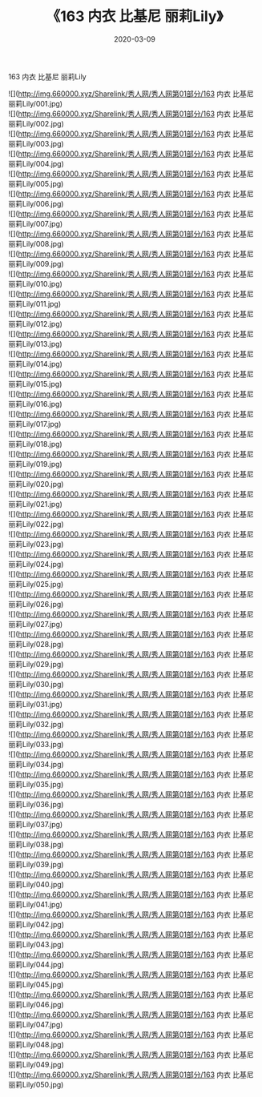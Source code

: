 ﻿---
layout: post
title:  《163 内衣 比基尼 丽莉Lily》
date:   2020-03-09
img: http://img.660000.xyz/Sharelink/秀人网/秀人网第01部分/163 内衣 比基尼 丽莉Lily/000.jpg
categories: [美女, 清纯, 唯美]
---

163 内衣 比基尼 丽莉Lily

  ![](http://img.660000.xyz/Sharelink/秀人网/秀人网第01部分/163 内衣 比基尼 丽莉Lily/001.jpg) <br> ![](http://img.660000.xyz/Sharelink/秀人网/秀人网第01部分/163 内衣 比基尼 丽莉Lily/002.jpg) <br> ![](http://img.660000.xyz/Sharelink/秀人网/秀人网第01部分/163 内衣 比基尼 丽莉Lily/003.jpg) <br> ![](http://img.660000.xyz/Sharelink/秀人网/秀人网第01部分/163 内衣 比基尼 丽莉Lily/004.jpg) <br> ![](http://img.660000.xyz/Sharelink/秀人网/秀人网第01部分/163 内衣 比基尼 丽莉Lily/005.jpg) <br> ![](http://img.660000.xyz/Sharelink/秀人网/秀人网第01部分/163 内衣 比基尼 丽莉Lily/006.jpg) <br> ![](http://img.660000.xyz/Sharelink/秀人网/秀人网第01部分/163 内衣 比基尼 丽莉Lily/007.jpg) <br> ![](http://img.660000.xyz/Sharelink/秀人网/秀人网第01部分/163 内衣 比基尼 丽莉Lily/008.jpg) <br> ![](http://img.660000.xyz/Sharelink/秀人网/秀人网第01部分/163 内衣 比基尼 丽莉Lily/009.jpg) <br> ![](http://img.660000.xyz/Sharelink/秀人网/秀人网第01部分/163 内衣 比基尼 丽莉Lily/010.jpg) <br> ![](http://img.660000.xyz/Sharelink/秀人网/秀人网第01部分/163 内衣 比基尼 丽莉Lily/011.jpg) <br> ![](http://img.660000.xyz/Sharelink/秀人网/秀人网第01部分/163 内衣 比基尼 丽莉Lily/012.jpg) <br> ![](http://img.660000.xyz/Sharelink/秀人网/秀人网第01部分/163 内衣 比基尼 丽莉Lily/013.jpg) <br> ![](http://img.660000.xyz/Sharelink/秀人网/秀人网第01部分/163 内衣 比基尼 丽莉Lily/014.jpg) <br> ![](http://img.660000.xyz/Sharelink/秀人网/秀人网第01部分/163 内衣 比基尼 丽莉Lily/015.jpg) <br> ![](http://img.660000.xyz/Sharelink/秀人网/秀人网第01部分/163 内衣 比基尼 丽莉Lily/016.jpg) <br> ![](http://img.660000.xyz/Sharelink/秀人网/秀人网第01部分/163 内衣 比基尼 丽莉Lily/017.jpg) <br> ![](http://img.660000.xyz/Sharelink/秀人网/秀人网第01部分/163 内衣 比基尼 丽莉Lily/018.jpg) <br> ![](http://img.660000.xyz/Sharelink/秀人网/秀人网第01部分/163 内衣 比基尼 丽莉Lily/019.jpg) <br> ![](http://img.660000.xyz/Sharelink/秀人网/秀人网第01部分/163 内衣 比基尼 丽莉Lily/020.jpg) <br> ![](http://img.660000.xyz/Sharelink/秀人网/秀人网第01部分/163 内衣 比基尼 丽莉Lily/021.jpg) <br> ![](http://img.660000.xyz/Sharelink/秀人网/秀人网第01部分/163 内衣 比基尼 丽莉Lily/022.jpg) <br> ![](http://img.660000.xyz/Sharelink/秀人网/秀人网第01部分/163 内衣 比基尼 丽莉Lily/023.jpg) <br> ![](http://img.660000.xyz/Sharelink/秀人网/秀人网第01部分/163 内衣 比基尼 丽莉Lily/024.jpg) <br> ![](http://img.660000.xyz/Sharelink/秀人网/秀人网第01部分/163 内衣 比基尼 丽莉Lily/025.jpg) <br> ![](http://img.660000.xyz/Sharelink/秀人网/秀人网第01部分/163 内衣 比基尼 丽莉Lily/026.jpg) <br> ![](http://img.660000.xyz/Sharelink/秀人网/秀人网第01部分/163 内衣 比基尼 丽莉Lily/027.jpg) <br> ![](http://img.660000.xyz/Sharelink/秀人网/秀人网第01部分/163 内衣 比基尼 丽莉Lily/028.jpg) <br> ![](http://img.660000.xyz/Sharelink/秀人网/秀人网第01部分/163 内衣 比基尼 丽莉Lily/029.jpg) <br> ![](http://img.660000.xyz/Sharelink/秀人网/秀人网第01部分/163 内衣 比基尼 丽莉Lily/030.jpg) <br> ![](http://img.660000.xyz/Sharelink/秀人网/秀人网第01部分/163 内衣 比基尼 丽莉Lily/031.jpg) <br> ![](http://img.660000.xyz/Sharelink/秀人网/秀人网第01部分/163 内衣 比基尼 丽莉Lily/032.jpg) <br> ![](http://img.660000.xyz/Sharelink/秀人网/秀人网第01部分/163 内衣 比基尼 丽莉Lily/033.jpg) <br> ![](http://img.660000.xyz/Sharelink/秀人网/秀人网第01部分/163 内衣 比基尼 丽莉Lily/034.jpg) <br> ![](http://img.660000.xyz/Sharelink/秀人网/秀人网第01部分/163 内衣 比基尼 丽莉Lily/035.jpg) <br> ![](http://img.660000.xyz/Sharelink/秀人网/秀人网第01部分/163 内衣 比基尼 丽莉Lily/036.jpg) <br> ![](http://img.660000.xyz/Sharelink/秀人网/秀人网第01部分/163 内衣 比基尼 丽莉Lily/037.jpg) <br> ![](http://img.660000.xyz/Sharelink/秀人网/秀人网第01部分/163 内衣 比基尼 丽莉Lily/038.jpg) <br> ![](http://img.660000.xyz/Sharelink/秀人网/秀人网第01部分/163 内衣 比基尼 丽莉Lily/039.jpg) <br> ![](http://img.660000.xyz/Sharelink/秀人网/秀人网第01部分/163 内衣 比基尼 丽莉Lily/040.jpg) <br> ![](http://img.660000.xyz/Sharelink/秀人网/秀人网第01部分/163 内衣 比基尼 丽莉Lily/041.jpg) <br> ![](http://img.660000.xyz/Sharelink/秀人网/秀人网第01部分/163 内衣 比基尼 丽莉Lily/042.jpg) <br> ![](http://img.660000.xyz/Sharelink/秀人网/秀人网第01部分/163 内衣 比基尼 丽莉Lily/043.jpg) <br> ![](http://img.660000.xyz/Sharelink/秀人网/秀人网第01部分/163 内衣 比基尼 丽莉Lily/044.jpg) <br> ![](http://img.660000.xyz/Sharelink/秀人网/秀人网第01部分/163 内衣 比基尼 丽莉Lily/045.jpg) <br> ![](http://img.660000.xyz/Sharelink/秀人网/秀人网第01部分/163 内衣 比基尼 丽莉Lily/046.jpg) <br> ![](http://img.660000.xyz/Sharelink/秀人网/秀人网第01部分/163 内衣 比基尼 丽莉Lily/047.jpg) <br> ![](http://img.660000.xyz/Sharelink/秀人网/秀人网第01部分/163 内衣 比基尼 丽莉Lily/048.jpg) <br> ![](http://img.660000.xyz/Sharelink/秀人网/秀人网第01部分/163 内衣 比基尼 丽莉Lily/049.jpg) <br> ![](http://img.660000.xyz/Sharelink/秀人网/秀人网第01部分/163 内衣 比基尼 丽莉Lily/050.jpg) <br>